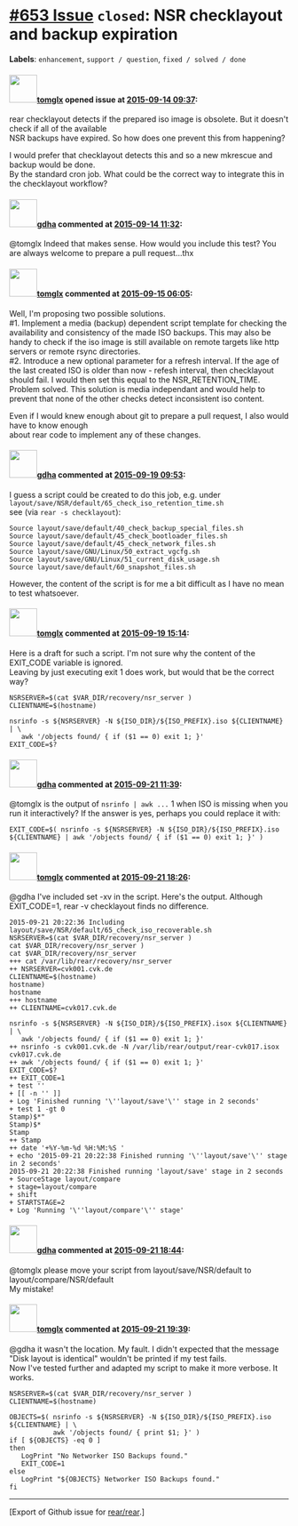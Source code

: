 [\#653 Issue](https://github.com/rear/rear/issues/653) `closed`: NSR checklayout and backup expiration
======================================================================================================

**Labels**: `enhancement`, `support / question`, `fixed / solved / done`

#### <img src="https://avatars.githubusercontent.com/u/14212818?v=4" width="50">[tomglx](https://github.com/tomglx) opened issue at [2015-09-14 09:37](https://github.com/rear/rear/issues/653):

rear checklayout detects if the prepared iso image is obsolete. But it
doesn't check if all of the available  
NSR backups have expired. So how does one prevent this from happening?

I would prefer that checklayout detects this and so a new mkrescue and
backup would be done.  
By the standard cron job. What could be the correct way to integrate
this in the checklayout workflow?

#### <img src="https://avatars.githubusercontent.com/u/888633?u=cdaeb31efcc0048d3619651aa18dd4b76e636b21&v=4" width="50">[gdha](https://github.com/gdha) commented at [2015-09-14 11:32](https://github.com/rear/rear/issues/653#issuecomment-140045286):

@tomglx Indeed that makes sense. How would you include this test? You
are always welcome to prepare a pull request...thx

#### <img src="https://avatars.githubusercontent.com/u/14212818?v=4" width="50">[tomglx](https://github.com/tomglx) commented at [2015-09-15 06:05](https://github.com/rear/rear/issues/653#issuecomment-140290001):

Well, I'm proposing two possible solutions.  
\#1. Implement a media (backup) dependent script template for checking
the availability and consistency of the made ISO backups. This may also
be handy to check if the iso image is still available on remote targets
like http servers or remote rsync directories.  
\#2. Introduce a new optional parameter for a refresh interval. If the
age of the last created ISO is older than now - refesh interval, then
checklayout should fail. I would then set this equal to the
NSR\_RETENTION\_TIME. Problem solved. This solution is media independant
and would help to prevent that none of the other checks detect
inconsistent iso content.

Even if I would knew enough about git to prepare a pull request, I also
would have to know enough  
about rear code to implement any of these changes.

#### <img src="https://avatars.githubusercontent.com/u/888633?u=cdaeb31efcc0048d3619651aa18dd4b76e636b21&v=4" width="50">[gdha](https://github.com/gdha) commented at [2015-09-19 09:53](https://github.com/rear/rear/issues/653#issuecomment-141642427):

I guess a script could be created to do this job, e.g. under
`layout/save/NSR/default/65_check_iso_retention_time.sh`  
see (via `rear -s checklayout`):

    Source layout/save/default/40_check_backup_special_files.sh
    Source layout/save/default/45_check_bootloader_files.sh
    Source layout/save/default/45_check_network_files.sh
    Source layout/save/GNU/Linux/50_extract_vgcfg.sh
    Source layout/save/GNU/Linux/51_current_disk_usage.sh
    Source layout/save/default/60_snapshot_files.sh

However, the content of the script is for me a bit difficult as I have
no mean to test whatsoever.

#### <img src="https://avatars.githubusercontent.com/u/14212818?v=4" width="50">[tomglx](https://github.com/tomglx) commented at [2015-09-19 15:14](https://github.com/rear/rear/issues/653#issuecomment-141678893):

Here is a draft for such a script. I'm not sure why the content of the
EXIT\_CODE variable is ignored.  
Leaving by just executing exit 1 does work, but would that be the
correct way?

    NSRSERVER=$(cat $VAR_DIR/recovery/nsr_server )
    CLIENTNAME=$(hostname)

    nsrinfo -s ${NSRSERVER} -N ${ISO_DIR}/${ISO_PREFIX}.iso ${CLIENTNAME} | \
       awk '/objects found/ { if ($1 == 0) exit 1; }'
    EXIT_CODE=$?

#### <img src="https://avatars.githubusercontent.com/u/888633?u=cdaeb31efcc0048d3619651aa18dd4b76e636b21&v=4" width="50">[gdha](https://github.com/gdha) commented at [2015-09-21 11:39](https://github.com/rear/rear/issues/653#issuecomment-141948891):

@tomglx is the output of `nsrinfo | awk ...` 1 when ISO is missing when
you run it interactively? If the answer is yes, perhaps you could
replace it with:

    EXIT_CODE=$( nsrinfo -s ${NSRSERVER} -N ${ISO_DIR}/${ISO_PREFIX}.iso ${CLIENTNAME} | awk '/objects found/ { if ($1 == 0) exit 1; }' )

#### <img src="https://avatars.githubusercontent.com/u/14212818?v=4" width="50">[tomglx](https://github.com/tomglx) commented at [2015-09-21 18:26](https://github.com/rear/rear/issues/653#issuecomment-142067801):

@gdha I've included set -xv in the script. Here's the output. Although
EXIT\_CODE=1, rear -v checklayout finds no difference.

    2015-09-21 20:22:36 Including layout/save/NSR/default/65_check_iso_recoverable.sh
    NSRSERVER=$(cat $VAR_DIR/recovery/nsr_server )
    cat $VAR_DIR/recovery/nsr_server )
    cat $VAR_DIR/recovery/nsr_server 
    +++ cat /var/lib/rear/recovery/nsr_server
    ++ NSRSERVER=cvk001.cvk.de
    CLIENTNAME=$(hostname)
    hostname)
    hostname
    +++ hostname
    ++ CLIENTNAME=cvk017.cvk.de

    nsrinfo -s ${NSRSERVER} -N ${ISO_DIR}/${ISO_PREFIX}.isox ${CLIENTNAME} | \
       awk '/objects found/ { if ($1 == 0) exit 1; }'
    ++ nsrinfo -s cvk001.cvk.de -N /var/lib/rear/output/rear-cvk017.isox cvk017.cvk.de
    ++ awk '/objects found/ { if ($1 == 0) exit 1; }'
    EXIT_CODE=$?
    ++ EXIT_CODE=1
    + test ''
    + [[ -n '' ]]
    + Log 'Finished running '\''layout/save'\'' stage in 2 seconds'
    + test 1 -gt 0
    Stamp)$*"
    Stamp)$*
    Stamp
    ++ Stamp
    ++ date '+%Y-%m-%d %H:%M:%S '
    + echo '2015-09-21 20:22:38 Finished running '\''layout/save'\'' stage in 2 seconds'
    2015-09-21 20:22:38 Finished running 'layout/save' stage in 2 seconds
    + SourceStage layout/compare
    + stage=layout/compare
    + shift
    + STARTSTAGE=2
    + Log 'Running '\''layout/compare'\'' stage'

#### <img src="https://avatars.githubusercontent.com/u/888633?u=cdaeb31efcc0048d3619651aa18dd4b76e636b21&v=4" width="50">[gdha](https://github.com/gdha) commented at [2015-09-21 18:44](https://github.com/rear/rear/issues/653#issuecomment-142072201):

@tomglx please move your script from layout/save/NSR/default to
layout/compare/NSR/default  
My mistake!

#### <img src="https://avatars.githubusercontent.com/u/14212818?v=4" width="50">[tomglx](https://github.com/tomglx) commented at [2015-09-21 19:39](https://github.com/rear/rear/issues/653#issuecomment-142087700):

@gdha it wasn't the location. My fault. I didn't expected that the
message "Disk layout is identical" wouldn't be printed if my test
fails.  
Now I've tested further and adapted my script to make it more verbose.
It works.

    NSRSERVER=$(cat $VAR_DIR/recovery/nsr_server )
    CLIENTNAME=$(hostname)

    OBJECTS=$( nsrinfo -s ${NSRSERVER} -N ${ISO_DIR}/${ISO_PREFIX}.iso ${CLIENTNAME} | \
               awk '/objects found/ { print $1; }' )
    if [ ${OBJECTS} -eq 0 ]
    then
       LogPrint "No Networker ISO Backups found."
       EXIT_CODE=1
    else
       LogPrint "${OBJECTS} Networker ISO Backups found."
    fi

------------------------------------------------------------------------

\[Export of Github issue for
[rear/rear](https://github.com/rear/rear).\]
